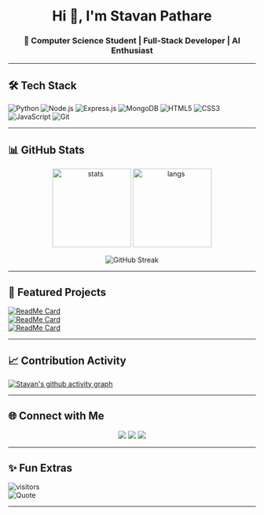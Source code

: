 <!-- Banner -->
<h1 align="center">Hi 👋, I'm Stavan Pathare</h1>
<h3 align="center">🚀 Computer Science Student | Full-Stack Developer | AI Enthusiast</h3>

---

## 🛠️ Tech Stack  
![Python](https://img.shields.io/badge/Python-3670A0?style=for-the-badge&logo=python&logoColor=ffdd54)
![Node.js](https://img.shields.io/badge/Node.js-43853D?style=for-the-badge&logo=node.js&logoColor=white)
![Express.js](https://img.shields.io/badge/Express.js-404D59?style=for-the-badge)
![MongoDB](https://img.shields.io/badge/MongoDB-4EA94B?style=for-the-badge&logo=mongodb&logoColor=white)
![HTML5](https://img.shields.io/badge/HTML5-E34F26?style=for-the-badge&logo=html5&logoColor=white)
![CSS3](https://img.shields.io/badge/CSS3-1572B6?style=for-the-badge&logo=css3&logoColor=white)
![JavaScript](https://img.shields.io/badge/JavaScript-323330?style=for-the-badge&logo=javascript&logoColor=f7df1e)
![Git](https://img.shields.io/badge/Git-F05032?style=for-the-badge&logo=git&logoColor=white)

---

## 📊 GitHub Stats  
<p align="center">
  <img src="https://github-readme-stats.vercel.app/api?username=stavanpathare&show_icons=true&theme=tokyonight" alt="stats" height="160"/>
  <img src="https://github-readme-stats.vercel.app/api/top-langs/?username=stavanpathare&layout=compact&theme=tokyonight" alt="langs" height="160"/>
</p>

<p align="center">
  <img src="https://streak-stats.demolab.com?user=stavanpathare&theme=tokyonight" alt="GitHub Streak"/>
</p>

---

## 🚀 Featured Projects  

[![ReadMe Card](https://github-readme-stats.vercel.app/api/pin/?username=stavanpathare&repo=expense-tracker-frontend&theme=tokyonight)](https://github.com/stavanpathare/expense-tracker-frontend)  
[![ReadMe Card](https://github-readme-stats.vercel.app/api/pin/?username=stavanpathare&repo=collegefind&theme=tokyonight)](https://github.com/stavanpathare/collegefind)  
[![ReadMe Card](https://github-readme-stats.vercel.app/api/pin/?username=stavanpathare&repo=weather&theme=tokyonight)](https://github.com/stavanpathare/weather)  

---

## 📈 Contribution Activity  
[![Stavan's github activity graph](https://github-readme-activity-graph.vercel.app/graph?username=stavanpathare&theme=tokyo-night)](https://github.com/stavanpathare/github-readme-activity-graph)

---

## 🌐 Connect with Me  
<p align="center">
  <a href="https://www.linkedin.com/in/stavan-pathare-42b494378"><img src="https://img.shields.io/badge/LinkedIn-0A66C2?style=for-the-badge&logo=linkedin&logoColor=white"/></a>
  <a href="https://www.instagram.com/stavan_pathare?igsh=YjYwOHZ1MHVrdDk1"><img src="https://img.shields.io/badge/Instagram-E4405F?style=for-the-badge&logo=instagram&logoColor=white"/></a>
  <a href="https://galaxyprofile.netlify.app"><img src="https://img.shields.io/badge/Portfolio-000000?style=for-the-badge&logo=vercel&logoColor=white"/></a>
</p>

---

## ✨ Fun Extras  
![visitors](https://visitor-badge.laobi.icu/badge?page_id=stavanpathare)  
![Quote](https://quotes-github-readme.vercel.app/api?type=horizontal&theme=tokyonight)

---
